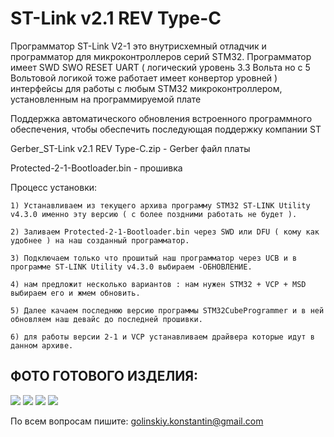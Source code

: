 # ST-Link v2.1 REV Type-C

Программатор ST-Link V2-1 это внутрисхемный отладчик и программатор для микроконтроллеров серий STM32.
Программатор имеет SWD SWO RESET UART ( логический уровень 3.3 Вольта но с 5 Вольтовой логикой тоже работает 
имеет конвертор уровней ) интерфейсы для работы с любым STM32 микроконтроллером, установленным на программируемой плате

Поддержка автоматического обновления встроенного программного обеспечения, чтобы обеспечить последующая поддержку компании ST

Gerber_ST-Link v2.1 REV Type-C.zip - Gerber файл платы

Protected-2-1-Bootloader.bin - прошивка

Процесс установки:

	1) Устанавливаем из текущего архива программу STM32 ST-LINK Utility v4.3.0 именно эту версию ( с более поздними работать не будет ).
	
	2) Заливаем Protected-2-1-Bootloader.bin через SWD или DFU ( кому как удобнее ) на наш созданный программатор.

	3) Подключаем только что прошитый наш программатор через UCB и в программе ST-LINK Utility v4.3.0 выбираем -ОБНОВЛЕНИЕ.
	
	4) нам предложит несколько вариантов : нам нужен STM32 + VCP + MSD выбираем его и жмем обновить.

	5) Далее качаем последнюю версию программы STM32CubeProgrammer и в ней обновляем наш девайс до последней прошивки.
	
	6) для работы версии 2-1 и VCP устанавливаем драйвера которые идут в данном архиве.
	
## ФОТО ГОТОВОГО ИЗДЕЛИЯ:
![](https://github.com/GolinskiyKonstantin/ST-Link-V2-1/blob/master/image/ST_Link_V2-1_Type-C_2.jpg)
![](https://github.com/GolinskiyKonstantin/ST-Link-V2-1/blob/master/image/ST_Link_V2-1_Type-C_4.jpg)
![](https://github.com/GolinskiyKonstantin/ST-Link-V2-1/blob/master/image/ST-Link_v2-1_REV_Type-C_1.png)
![](https://github.com/GolinskiyKonstantin/ST-Link-V2-1/blob/master/image/ST-Link_v2-1_REV_Type-C_2.png)


По всем вопросам пишите: golinskiy.konstantin@gmail.com

